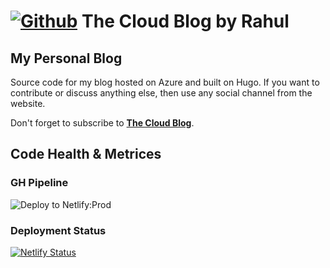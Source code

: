 # [![Github](https://github.frapsoft.com/social/github.png)](https://github.com/rahulrai-in/) The Cloud Blog by Rahul

## My Personal Blog

Source code for my blog hosted on Azure and built on Hugo. If you want to contribute or discuss anything else, then use any social channel from the website.

Don't forget to subscribe to **[The Cloud Blog](https://thecloudblog.net)**.

## Code Health & Metrices

### GH Pipeline

![Deploy to Netlify:Prod](https://github.com/rahulrai-in/thecloudblog_update/workflows/GH%20Deploy/badge.svg)

### Deployment Status

[![Netlify Status](https://api.netlify.com/api/v1/badges/797b3b75-80e0-41f2-a128-5bf69e00e94c/deploy-status)](https://app.netlify.com/sites/thecloudblog/deploys)
